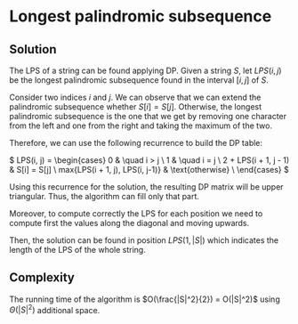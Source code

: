 # Longest palindromic subsequence

## Solution

The LPS of a string can be found applying DP.
Given a string $S$, let $LPS(i, j)$ be the longest palindromic subsequence found in the interval $[i, j]$ of $S$.

Consider two indices $i$ and $j$. We can observe that we can extend the palindromic subsequence whether $S[i] = S[j]$. Otherwise, the longest palindromic subsequence is the one that we get by removing one character from the left and one from the right and taking the maximum of the two.

Therefore, we can use the following recurrence to build the DP table:

$
LPS(i, j) =
  \begin{cases}
    0       & \quad i > j \\
    1       & \quad i = j \\
    2 + LPS(i + 1, j - 1)   & S[i] = S[j] \\
    max\{LPS(i + 1, j), LPS(i, j-1)\}   & \text{otherwise} \\
  \end{cases}
$

Using this recurrence for the solution, the resulting DP matrix will be upper triangular. Thus, the algorithm can fill only that part.

Moreover, to compute correctly the LPS for each position we need to compute first the values along the diagonal and moving upwards.

Then, the solution can be found in position $LPS(1, |S|)$ which indicates the length of the LPS of the whole string.

## Complexity

The running time of the algorithm is $O(\frac{|S|^2}{2}) = O(|S|^2)$ using $\Theta(|S|^2)$ additional space. 